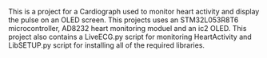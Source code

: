 This is a project for a Cardiograph used to monitor heart activity and display the pulse on an OLED screen. This projects uses an STM32L053R8T6 microcontroller, AD8232 heart monitoring moduel and an ic2 OLED. This project also contains a LiveECG.py script for monitoring HeartActivity and LibSETUP.py script for installing all of the required libraries. 
